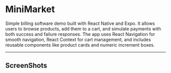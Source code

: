 # MiniMarket

Simple billing software demo built with React Native and Expo. It allows users to browse products, add them to a cart, and simulate payments with both success and failure responses. The app uses React Navigation for smooth navigation, React Context for cart management, and includes reusable components like product cards and numeric increment boxes.  

---

## ScreenShots

